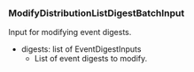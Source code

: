 ### ModifyDistributionListDigestBatchInput
Input for modifying event digests.

- digests: list of EventDigestInputs
  - List of event digests to modify.
